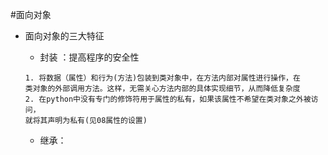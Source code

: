 #面向对象

- 面向对象的三大特征

  - 封装 ：提高程序的安全性

  ```text
  1. 将数据（属性）和行为(方法)包装到类对象中，在方法内部对属性进行操作，在
  类对象的外部调用方法。这样，无需关心方法内部的具体实现细节，从而降低复杂度
  2. 在python中没有专门的修饰符用于属性的私有，如果该属性不希望在类对象之外被访问，
  就将其声明为私有(见08属性的设置)
  ```
  - 继承：

  ```text

  ```
